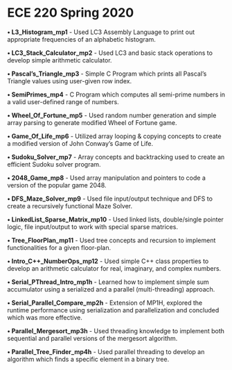 # ECE 220 Spring 2020

**• L3_Histogram_mp1** - Used LC3 Assembly Language to print out appropriate frequencies of an alphabetic histogram.

**• LC3_Stack_Calculator_mp2** - Used LC3 and basic stack operations to develop simple arithmetic calculator.

**• Pascal’s_Triangle_mp3** - Simple C Program which prints all Pascal’s Triangle values using user-given row index.

**• SemiPrimes_mp4** - C Program which computes all semi-prime numbers in a valid user-defined range of numbers.

**• Wheel_Of_Fortune_mp5** - Used random number generation and simple array parsing to generate modified Wheel of Fortune game.

**• Game_Of_Life_mp6** - Utilized array looping & copying concepts to create a modified version of John Conway’s Game of Life.

**• Sudoku_Solver_mp7** - Array concepts and backtracking used to create an efficient Sudoku solver program.

**• 2048_Game_mp8** - Used array manipulation and pointers to code a version of the popular game 2048.

**• DFS_Maze_Solver_mp9** - Used file input/output technique and DFS to create a recursively functional Maze Solver.

**• LinkedList_Sparse_Matrix_mp10** - Used linked lists, double/single pointer logic, file input/output to work with special sparse matrices.

**• Tree_FloorPlan_mp11** - Used tree concepts and recursion to implement functionalities for a given floor-plan. 

**• Intro_C++_NumberOps_mp12** - Used simple C++ class properties to develop an arithmetic calculator for real, imaginary, and complex numbers.

**• Serial_PThread_Intro_mp1h** - Learned how to implement simple sum accumulator using a serialized and a parallel (multi-threading) approach.

**• Serial_Parallel_Compare_mp2h** - Extension of MP1H, explored the runtime performance using serialization and parallelization and concluded which was more effective.

**• Parallel_Mergesort_mp3h** - Used threading knowledge to implement both sequential and parallel versions of the mergesort algorithm.

**• Parallel_Tree_Finder_mp4h** - Used parallel threading to develop an algorithm which finds a specific element in a binary tree.
